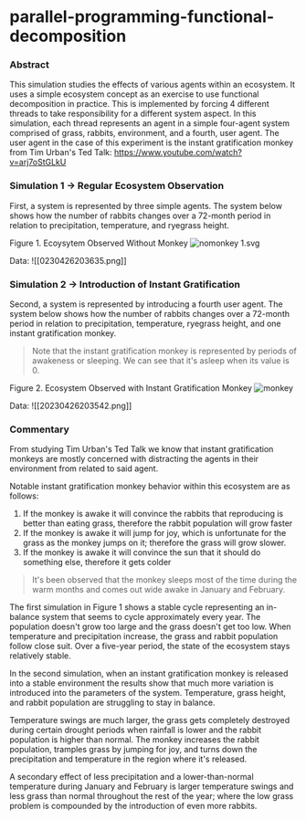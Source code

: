 # parallel-programming-functional-decomposition

### Abstract

This simulation studies the effects of various agents within an ecosystem. It uses a simple ecosystem concept as an exercise to use functional decomposition in practice. This is implemented by forcing 4 different threads to take responsibility for a different system aspect. In this simulation, each thread represents an agent in a simple four-agent system comprised of grass, rabbits, environment, and a fourth, user agent. The user agent in the case of this experiment is the instant gratification monkey from Tim Urban's Ted Talk: https://www.youtube.com/watch?v=arj7oStGLkU

### Simulation 1 -> Regular Ecosystem Observation

First, a system is represented by three simple agents. The system below shows how the number of rabbits changes over a 72-month period in relation to precipitation, temperature, and ryegrass height.

Figure 1. Ecoysytem Observed Without Monkey
![nomonkey 1.svg](https://github.com/ztbochanski/parallel-programming-functional-decomposition/blob/132048a405fda98ebe5ab05c64a72c66f8841125/nomonkey%201.svg)

Data:
![[0230426203635.png]]

### Simulation 2  -> Introduction of Instant Gratification 

Second, a system is represented by introducing a fourth user agent. The system below shows how the number of rabbits changes over a 72-month period in relation to precipitation, temperature, ryegrass height, and one instant gratification monkey.

> Note that the instant gratification monkey is represented by periods of awakeness or sleeping. We can see that it's asleep when its value is 0.

Figure 2. Ecosystem Observed with Instant Gratification Monkey
![monkey](https://github.com/ztbochanski/parallel-programming-functional-decomposition/blob/cc13677c9d4060ffc176591e8e41743941e999cd/monkey%201.svg)

Data:
![[20230426203542.png]]


### Commentary

From studying Tim Urban's Ted Talk we know that instant gratification monkeys are mostly concerned with distracting the agents in their environment from related to said agent. 

Notable instant gratification monkey behavior within this ecosystem are as follows:
1. If the monkey is awake it will convince the rabbits that reproducing is better than eating grass, therefore the rabbit population will grow faster
2. If the monkey is awake it will jump for joy, which is unfortunate for the grass as the monkey jumps on it; therefore the grass will grow slower.
3. If the monkey is awake it will convince the sun that it should do something else, therefore it gets colder

>It's been observed that the monkey sleeps most of the time during the warm months and comes out wide awake in January and February.

The first simulation in Figure 1 shows a stable cycle representing an in-balance system that seems to cycle approximately every year. The population doesn't grow too large and the grass doesn't get too low. When temperature and precipitation increase, the grass and rabbit population follow close suit. Over a five-year period, the state of the ecosystem stays relatively stable.

In the second simulation, when an instant gratification monkey is released into a stable environment the results show that much more variation is introduced into the parameters of the system. Temperature, grass height, and rabbit population are struggling to stay in balance. 

Temperature swings are much larger, the grass gets completely destroyed during certain drought periods when rainfall is lower and the rabbit population is higher than normal. The monkey increases the rabbit population, tramples grass by jumping for joy, and turns down the precipitation and temperature in the region where it's released.

A secondary effect of less precipitation and a lower-than-normal temperature during January and February is larger temperature swings and less grass than normal throughout the rest of the year; where the low grass problem is compounded by the introduction of even more rabbits.
